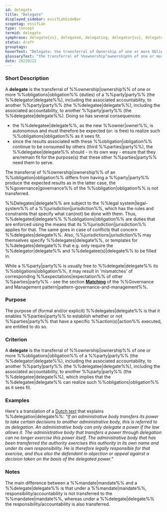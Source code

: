 ```yaml
---
id: delegate
title: "Delegate"
displayed_sidebar: essifLabSideBar
scopetag: essifLab
type: concept
termid: delegate
symphrase: delegate{ss}, delegated, delegating, delegator{ss}, delegatee{ss}
status: draft
grouptags:
hoverText: "Delegate: the transferral of Ownership of one or more Obligations of a Party (the Delegator), including the associated accountability, to another Party (the Delegatee), which implies that the Delegatee can realize such Obligations as it sees fit."
glossaryText: "the transferral of %%ownership^ownership%% of one or more %%obligations^obligation%% of a %%party^party%% (the %%delegator^delegate%%), including the associated accountability, to another %%party^party%% (the %%delegatee^delegate%%)), which implies that the %%delegatee^delegate%% can realize such %%obligations^obligation%% as it sees fit."
date: 20220222
---
```


### Short Description
A **delegate** is the transferral of %%ownership|ownership%% of one or more %%obligations|obligation%% (duties) of a %%party|party%% (the %%delegator|delegate%%), including the associated accountability, to another %%party|party%% (the %%delegatee|delegate%%), including the associated accountability, to another %%party|party%% (the %%delegatee|delegate%%). Doing so has several consequences:

- the %%delegatee|delegate%%, as the new %%owner|owner%%, is autonomous and must therefore be expected (or: is free) to realize such %%obligations|obligation%% as it sees fit.
- since the results associated with these %%obligation|obligation%% continue to be consumed by others (third %%parties|party%%), the %%delegatee|delegate%% should - in its own way - ensure that they are/remain fit for the purpose(s) that these other %%parties|party%% need them to serve.

The transferral of %%ownership|ownership%% of an %%obligation|obligation%% differs from having a %%party|party%% produce the expected results as in the latter case, the %%governance|governance%% of the %%obligation|obligation%% is not transferred.

%%Delegates|delegate%% are subject to the %%legal system|legal-system%% of a %%jurisdiction|jurisdiction%%, which has the rules and constraints that specify what can(not) be done with them. Thus, %%delegated|delegate%% %%obligations|obligation%% are duties that are enforced using the means that its %%jurisdiction|jurisdiction%% applies for that. The same goes in case of conflicts that concern %%delegates|delegate%%. Also, %%jurisdictions|jurisdiction%% may themselves specify %%delegates|delegate%%, or templates for %%delegates|delegate%% that e.g. only require the %%delegator|delegate%% and %%delegatee(s)|delegate%% to be filled in.

While a %%party|party%% is usually free to %%delegate|delegate%% its %%obligations|obligation%%, it may result in 'mismatches' of corresponding %%expectations|expectation%% of other %%parties|party%% - see the section **[Matching](pattern-governance-and-management#matching)** of the %%Governance and Management pattern|pattern-governance-and-management%%.


### Purpose
The purpose of (formal and/or explicit) %%delegates|delegate%% is that it enables %%parties|party%% to establish whether or not %%parties|party%% that have a specific %%action(s)|action%% executed, are entitled to do so.

### Criterion
A **delegate** is the transferral of %%ownership|ownership%% of one or more %%obligations|obligation%% of a %%party|party%% (the %%delegator|delegate%%), including the associated accountability, to another %%party|party%% (the %%delegatee|delegate%%), including the associated accountability, to another %%party|party%% (the %%delegatee|delegate%%), which implies that the %%delegatee|delegate%% can realize such %%obligations|obligation%% as it sees fit.

### Examples

Here's a translation of a [Dutch text](https://www.vijverbergadvocaten.nl/bestuursrecht/algemeen-bestuursrecht/mandaat-delegatie-en-volmacht) that explains %%delegation|delegate%%: *"If an administrative body transfers its power to take certain decisions to another administrative body, this is referred to as delegation. An administrative body can only delegate a power if the law allows it. The administrative body that transfers a power through delegation can no longer exercise this power itself. The administrative body that has been transferred the authority exercises this authority in its own name and under its own responsibility. He is therefore legally responsible for that exercise, and thus also the defendant in objection or appeal against a decision taken on the basis of the delegated power."*

### Notes

The main difference between a %%mandate|mandate%% and a %%delegate|delegate%% is that under a %%mandate|mandate%%, responsibility/accountability is not transferred to the %%mandatee|mandate%%, whereas under a %%delegate|delegate%% the responsibility/accountability is also transferred.